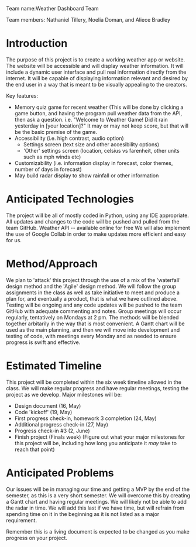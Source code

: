 Team name:Weather Dashboard Team 

Team members: Nathaniel Tillery, Noelia Doman, and Aliece Bradley

# Introduction
The purpose of this project is to create a working weather app or website. The website will be accessible and will display weather information. It will include a dynamic user interface and pull real information directly from the internet. It will be capable of displaying information relevant and desired by the end user in a way that is meant to be visually appealing to the creators.

Key features:
 - Memory quiz game for recent weather (This will be done by clicking a game button, and having the program pull weather data from the API, then ask a question. i.e. "Welcome to Weather Game! Did it rain yesterday in [your location]?" It may or may not keep score, but that will be the basic premise of the game.
 - Accessibility (i.e. high contrast, audio option)
   + Settings screen (text size and other accesibility options)
   + 'Other' settings screen (location, celsius vs farenheit, other units such as mph winds etc)
 - Customizability (i.e. information display in forecast, color themes, number of days in forecast)
 - May build radar display to show rainfall or other information


# Anticipated Technologies
The project will be all of mostly coded in Python, using any IDE appropriate. All updates and changes to the code will be pushed and pulled from the team GitHub.
Weather API -- available online for free
We will also implement the use of Google Collab in order to make updates more efficient and easy for us.


# Method/Approach
We plan to 'attack' this project through the use of a mix of the 'waterfall' design method and the 'Agile' design method. We will follow the group assignments in the class as well as take initiative to meet and produce a plan for, and eventually a product, that is what we have outlined above. Testing will be ongoing and any code updates will be pushed to the team GitHub with adequate commenting and notes. Group meetings will occur regularly, tentatively on Mondays at 2 pm.
The methods will be blended together arbitarily in the way that is most convenient. A Gantt chart will be used as the main planning, and then we will move into development and testing of code, with meetings every Monday and as needed to ensure progress is swift and effective.

# Estimated Timeline
This project will be completed within the six week timeline allowed in the class. We will make regular progress and have regular meetings, testing the project as we develop. 
Major milestones will be:
 -  Design document (16, May)
 -  Code 'kickoff' (19, May)
 -  First progress check-in, homework 3 completion (24, May)
 -  Additional progress check-in (27, May)
 -  Progress check-in #3 (2, June)
 -  Finish project (Finals week)
(Figure out what your major milestones for this project will be, including how long you anticipate it *may* take to reach that point)

# Anticipated Problems
Our issues will be in managing our time and getting a MVP by the end of the semester, as this is a very short semester. We will overcome this by creating a Gantt chart and having regular meetings.
We will likely not be able to add the radar in time. We will add this last if we have time, but will refrain from spending time on it in the beginning as it is not listed as a major requirement.

Remember this is a living document is expected to be changed as you make progress on your project.

